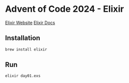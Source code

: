 # Advent of Code 2024 - Elixir

[Elixir Website](https://elixir-lang.org)
[Elixir Docs](https://hexdocs.pm/elixir/1.17.3/Kernel.html)

## Installation

```bash
brew install elixir
```

## Run

```bash
elixir day01.exs
```
